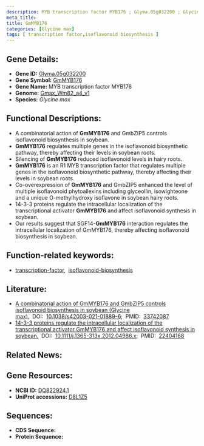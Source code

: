 ```yaml
---
description: MYB transcription factor MYB176 ; Glyma.05g032200 ; Glycine max
meta_title:
title: GmMYB176
categories: [Glycine max]
tags: [ transcription factor,isoflavonoid biosynthesis ]
---
```


## Gene Details:
- **Gene ID:**	[Glyma.05g032200](https://ensembl.gramene.org/Triticum_aestivum/Gene/Summary?g=Glyma.05g032200)
- **Gene Symbol:** <u>GmMYB176</u>
- **Gene Name:** MYB transcription factor MYB176
- **Genome:** [Gmax_Wm82_a4_v1](https://phytozome-next.jgi.doe.gov/info/Gmax_Wm82_a4_v1)
- **Species:** *Glycine max*

## Functional Descriptions:
   - A combinatorial action of **GmMYB176** and GmbZIP5 controls isoflavonoid biosynthesis in soybean.
   - **GmMYB176** regulates multiple genes in the isoflavonoid biosynthetic pathway, thereby affecting their levels in soybean roots.
   - Silencing of **GmMYB176** reduced isoflavonoid levels in hairy roots.
   - **GmMYB176** is an R1 MYB transcription factor that regulates multiple genes in the isoflavonoid biosynthetic pathway, thereby affecting their levels in soybean roots. 
   - Co-overexpression of **GmMYB176** and GmbZIP5 enhanced the level of multiple isoflavonoid phytoallexins including glyceollin, isowighteone and a unique O-methylhydroxy isoflavone in soybean hairy roots.
   - 14-3-3 proteins regulate the intracellular localization of the transcriptional activator **GmMYB176** and affect isoflavonoid synthesis in soybean.
   - Our results suggest that SGF14-**GmMYB176** interaction regulates the intracellular localization of GmMYB176, thereby affecting isoflavonoid biosynthesis in soybean.

## Function-related keywords:
   - [transcription-factor](/tags/transcription-factor/),&nbsp;&nbsp;[isoflavonoid-biosynthesis](/tags/isoflavonoid-biosynthesis/)

## Literature:
   - [A combinatorial action of GmMYB176 and GmbZIP5 controls isoflavonoid biosynthesis in soybean (Glycine max).](https://www.nature.com/articles/s42003-021-01889-6)&nbsp;&nbsp;DOI:&nbsp;&nbsp;[10.1038/s42003-021-01889-6](https://www.nature.com/articles/s42003-021-01889-6);&nbsp;&nbsp;PMID:&nbsp;&nbsp;[33742087](https://pubmed.ncbi.nlm.nih.gov/33742087/)
   - [14-3-3 proteins regulate the intracellular localization of the transcriptional activator GmMYB176 and affect isoflavonoid synthesis in soybean.](https://doi.org/10.1111/j.1365-313x.2012.04986.x)&nbsp;&nbsp;DOI:&nbsp;&nbsp;[10.1111/j.1365-313x.2012.04986.x](https://doi.org/10.1111/j.1365-313x.2012.04986.x);&nbsp;&nbsp;PMID:&nbsp;&nbsp;[22404168](https://pubmed.ncbi.nlm.nih.gov/22404168/)

## Related News:

## Gene Resources:
- **NCBI ID:**  [DQ822924.1](https://www.ncbi.nlm.nih.gov/gene/?term=DQ822924.1)
- **UniProt accessions:** [D8L1Z5](https://www.uniprot.org/uniprotkb/D8L1Z5/entry)



## Sequences:
- **CDS Sequence:**
- **Protein Sequence:**
